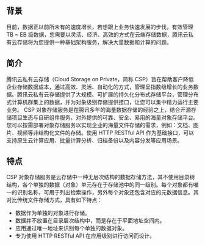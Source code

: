 ## 背景
目前，数据正以前所未有的速度增长，若想跟上业务快速发展的步伐，有效管理 TB ~ EB 级数据，您需要以灵活、经济、高效的方式在云端存储数据，腾讯云私有云存储将为您提供一种基础架构服务，解决大量数据和计算的问题。
## 简介
腾讯云私有云存储（Cloud Storage on Private，简称 CSP）旨在帮助客户降低企业存储数据成本，通过高效、灵活、自动化的方式，管理呈指数级增长的业务数据。腾讯云私有云存储提供了大规模、可扩展的持久化分布式存储平台，管理分布式计算机群集上的数据，并为对象级别存储提供接口，让您可以集中精力运行主要业务。
CSP 对象存储服务是在腾讯多年的海量数据存储的经验之上，结合开源存储项目生态与自研组件服务，对外提供的可靠、安全、易用的海量对象存储平台。您可以按需部署对象存储服务以实现企业的海量文件存储的需求，例如：文档、图片、视频等非结构化文件的存储。使用 HTTP RESTful API 作为基础接口，可以支持原生云计算应用、批量计算分析、归档备份以及内容分发等应用场景。
## 特点
CSP 对象存储服务是云存储中一种无层次结构的数据存储方法，其不使用目录树结构，各个单独的数据（对象）单元存在于存储池中的同一级别。每个对象都有唯一的识别名称，可用于列出检索操作，另外每个对象还包含对应的元数据信息。其对比传统文件存储方式，具有如下特点：
- 数据作为单独的对象进行存储。
- 数据并不放置在目录层次结构中，而是存在于平面地址空间内。
- 应用通过唯一地址来识别每个单独的数据对象。
- 专为使用 HTTP RESTful API 在应用级别进行访问而设计。